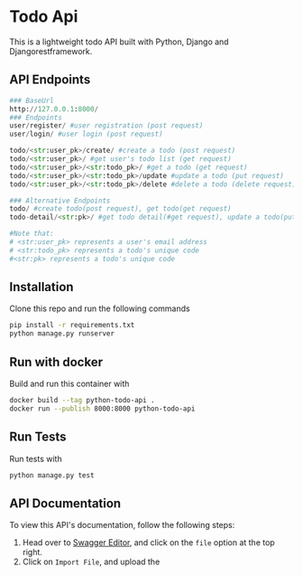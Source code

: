 # Todo Api
This is a lightweight todo API built with Python, Django and Djangorestframework. 

## API Endpoints
```python
### BaseUrl
http://127.0.0.1:8000/
### Endpoints
user/register/ #user registration (post request)
user/login/ #user login (post request)

todo/<str:user_pk>/create/ #create a todo (post request)
todo/<str:user_pk>/ #get user's todo list (get request)
todo/<str:user_pk>/<str:todo_pk>/ #get a todo (get request)
todo/<str:user_pk>/<str:todo_pk>/update #update a todo (put request)
todo/<str:user_pk>/<str:todo_pk>/delete #delete a todo (delete request)

### Alternative Endpoints
todo/ #create todo(post request), get todo(get request)
todo-detail/<str:pk>/ #get todo detail(#get request), update a todo(put request), delete a todo(delete request) 

#Note that: 
# <str:user_pk> represents a user's email address
# <str:todo_pk> represents a todo's unique code
#<str:pk> represents a todo's unique code

``` 

## Installation
Clone this repo and run the following commands

```bash
pip install -r requirements.txt
python manage.py runserver
```

## Run with docker
Build and run this container with
```bash
docker build --tag python-todo-api .
docker run --publish 8000:8000 python-todo-api
```


## Run Tests
Run tests with
```bash
python manage.py test
```

## API Documentation
To view this API's documentation, follow the following steps:
1. Head over to [Swagger Editor](https://editor.swagger.io/), and click on the ```file``` option at the top right.
2. Click on ```Import File```, and upload the 